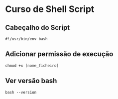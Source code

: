 # Curso de Shell Script

## Cabeçalho do Script
`#!/usr/bin/env bash`

## Adicionar permissão de execução
`chmod +x [nome_ficheiro]`
## Ver versão bash
`bash --version`
